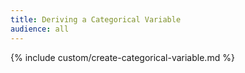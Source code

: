 ```yaml
---
title: Deriving a Categorical Variable
audience: all
---
```


{% include custom/create-categorical-variable.md %}